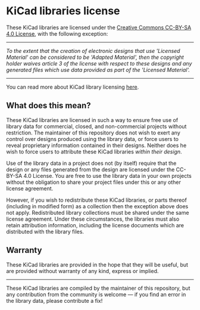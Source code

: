 # KiCad libraries license

These KiCad libraries are licensed under the [Creative Commons CC-BY-SA 4.0
License][cc-by-sa-4.0-license], with the following exception:

---

*To the extent that the creation of electronic designs that use 'Licensed
Material' can be considered to be 'Adapted Material', then the copyright holder
waives article 3 of the license with respect to these designs and any generated
files which use data provided as part of the 'Licensed Material'.*

---

You can read more about KiCad library licensing
[here][kicad-libraries-license].

## What does this mean?

These KiCad libraries are licensed in such a way to ensure free use of library
data for commercial, closed, and non-commercial projects without restriction.
The maintainer of this repository does not wish to exert any control over
designs produced using the library data, or force users to reveal proprietary
information contained in their designs. Neither does he wish to force users to
attribute these KiCad libraries *within their design*.

Use of the library data in a project does not (by itself) require that the
design or any files generated from the design are licensed under the CC-BY-SA
4.0 License. You are free to use the library data in your own projects without
the obligation to share your project files under this or any other license
agreement.

However, if you wish to redistribute these KiCad libraries, or parts thereof
(including in modified form) as a collection then the exception above does not
apply. Redistributed library collections must be shared under the same license
agreement. Under these circumstances, the libraries must also retain
attribution information, including the license documents which are distributed
with the library files.

## Warranty

These KiCad libraries are provided in the hope that they will be useful, but
are provided without warranty of any kind, express or implied.

---

These KiCad libraries are compiled by the maintainer of this repository, but
any contribution from the community is welcome — if you find an error in the
library data, please contribute a fix!

<!-- Links -->

[cc-by-sa-4.0-license]: https://creativecommons.org/licenses/by-sa/4.0/legalcode
[kicad-libraries-license]: https://kicad.org/libraries/license
